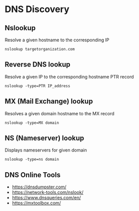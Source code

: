 # DNS Discovery

## Nslookup

Resolve a given hostname to the corresponding IP
```shell
nslookup targetorganization.com
```

## Reverse DNS lookup

Resolve a given IP to the corresponding hostname PTR record
```shell
nslookup -type=PTR IP_address
```

## MX (Mail Exchange) lookup 

Resolves a given domain hostname to the MX record
```shell
nslookup -type=MX domain
```

## NS (Nameserver) lookup 

Displays nameservers for given domain
```shell
nslookup -type=ns domain
```

## DNS Online Tools

* https://dnsdumpster.com/
* https://network-tools.com/nslook/
* https://www.dnsqueries.com/en/
* https://mxtoolbox.com/